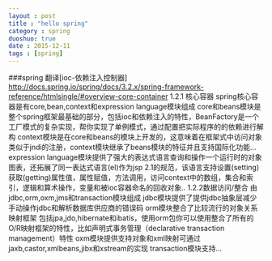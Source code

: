 ```yaml
---
layout : post
title : "hello spring"
category : spring
duoshuo: true
date : 2015-12-11
tags : [spring]
---
```


###spring 翻译[ioc-依赖注入控制器]
http://docs.spring.io/spring/docs/3.2.x/spring-framework-reference/htmlsingle/#overview-core-container
1.2.1 核心容器
spring核心容器是有core,bean,context和expression language模块组成
core和beans模块是整个spring框架最基础的部分，包括ioc和依赖注入的特性，BeanFactory是一个工厂模式的复杂实现，帮你实现了单例模式，通过配置把实际程序的的依赖进行解构
context模块是在core和beans的模块上开发的，这意味着在框架式中访问对象类似于jndi的注册，context模块继承了beans模块的特征并且支持国际化功能...
expression language模块提供了强大的表达式语言查询和操作一个运行时的对象图表，还拓展了同一表达式语言(el)作为jsp 2.1的规范，该语言支持设置(setting)获取(getting)属性值，属性赋值，方法调用，访问context中的数组，集合和索引，逻辑和算术操作，变量和被ioc容器命名的回收对象..
1.2.2数据访问/整合
由jdbc,orm,oxm,jms和transaction模块组成
jdbc模块提供了提供jdbc抽象层减少手动操作jdbc和解析数据库供应商的错误码
orm模块整合了比较流行的对象关系映射框架 包括jpa,jdo,hibernate和ibatis，使用orm包你可以使用整合了所有的O/R映射框架的特性，比如声明式事务管理（declarative transaction management）特性
oxm模块提供支持对象和xml映射可通过jaxb,castor,xmlbeans,jibx和xstream的实现
transaction模块支持...


